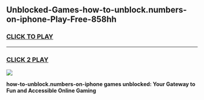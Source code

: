 
## Unblocked-Games-how-to-unblock.numbers-on-iphone-Play-Free-858hh
<h3>
<a href="https://premium76.site?title=how-to-unblock.numbers-on-iphone&ref=20M">CLICK TO PLAY</a></h3>
<hr>

<h3>
<a href="https://premium76.site?title=how-to-unblock.numbers-on-iphone&ref=20M">CLICK 2 PLAY</a>
  
</h3>

<a href="https://premium76.site?title=how-to-unblock.numbers-on-iphone&ref=19M"><img src="https://clearcache.store/games.png"></a>


**how-to-unblock.numbers-on-iphone games unblocked: Your Gateway to Fun and Accessible Online Gaming**
